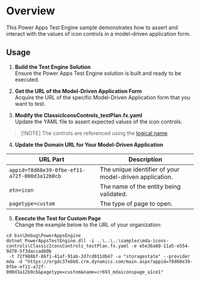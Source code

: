 # Overview

This Power Apps Test Engine sample demonstrates how to assert and interact with the values of icon controls in a model-driven application form.

## Usage

1. **Build the Test Engine Solution**  
   Ensure the Power Apps Test Engine solution is built and ready to be executed.

2. **Get the URL of the Model-Driven Application Form**  
   Acquire the URL of the specific Model-Driven Application form that you want to test.

3. **Modify the ClassicIconsControls_testPlan.fx.yaml**  
   Update the YAML file to assert expected values of the icon controls.

  > [!NOTE] The controls are referenced using the [logical name](https://learn.microsoft.com/power-apps/developer/data-platform/entity-metadata#table-names).

4. **Update the Domain URL for Your Model-Driven Application**

  | URL Part | Description |
   |----------|-------------|
   | `appid=f8d68e39-0fbe-ef11-a72f-000d3a12b0cb` | The unique identifier of your model-driven application. |
   | `etn=icon` | The name of the entity being validated. |
   | `pagetype=custom` | The type of page to open. |

5. **Execute the Test for Custom Page**  
   Change the example below to the URL of your organization:

```pwsh
cd bin\Debug\PowerAppsEngine
dotnet PowerAppsTestEngine.dll -i ..\..\..\samples\mda-icons-controls\ClassicIconsControls_testPlan.fx.yaml -e e5e36a60-11a5-e554-9d70-5f3daccad60b
 -t 72f988bf-86f1-41af-91ab-2d7cd011db47 -u "storagestate" --provider mda -d "https://orgdc37ebb8.crm.dynamics.com/main.aspx?appid=f8d68e39-0fbe-ef11-a72f-000d3a12b0cb&pagetype=custom&name=cr693_mdaiconspage_a1ce1"
 ```